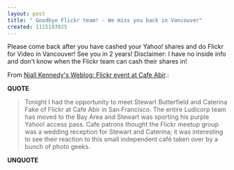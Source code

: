 ```yaml
---
layout: post
title: " Goodbye Flickr team! - We miss you back in Vancouver"
created: 1115193925
---
```

<p>Please come back after you have cashed your Yahoo! shares and do Flickr for Video in Vancouver! See you in 2 years! Disclaimer: I have no inside info and don't know when the Flickr team can cash their shares in!</p>
<p>From <a href="http://www.niallkennedy.com/blog/archives/2005/05/flickr_event_at.html">Niall Kennedy's Weblog: Flickr event at Cafe Abir</a>.:</p>
<p><b>QUOTE</b></p><blockquote>Tonight I had the opportunity to meet Stewart Butterfield and Caterina Fake of Flickr at Cafe Abir in San Francisco. The entire Ludicorp team has moved to the Bay Area and Stewart was sporting his purple Yahoo! access pass. Cafe patrons thought the Flickr meetup group was a wedding reception for Stewart and Caterina; it was interesting to see their reaction to this small independent caf&eacute; taken over by a bunch of photo geeks.</blockquote><p><b>UNQUOTE</b></p>



